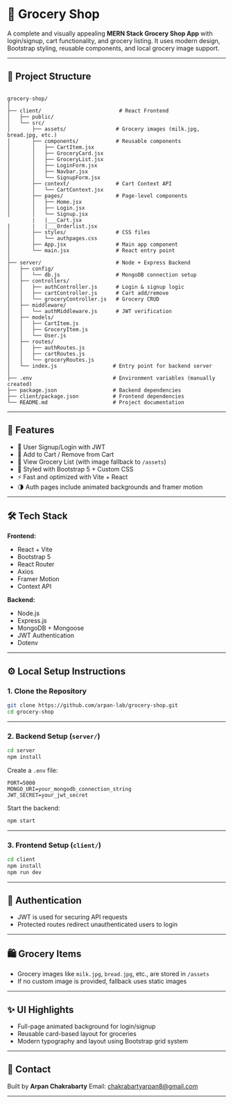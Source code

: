 # 🛒 Grocery Shop

A complete and visually appealing **MERN Stack Grocery Shop App** with login/signup, cart functionality, and grocery listing. It uses modern design, Bootstrap styling, reusable components, and local grocery image support.

---

## 📁 Project Structure

```

grocery-shop/
│
├── client/                         # React Frontend
│   ├── public/
│   └── src/
│       ├── assets/                # Grocery images (milk.jpg, bread.jpg, etc.)
│       ├── components/            # Reusable components
│       │   ├── CartItem.jsx
│       │   ├── GroceryCard.jsx
│       │   ├── GroceryList.jsx
│       │   ├── LoginForm.jsx
│       │   ├── Navbar.jsx
│       │   └── SignupForm.jsx
│       ├── context/               # Cart Context API
│       │   └── CartContext.jsx
│       ├── pages/                 # Page-level components
│       │   ├── Home.jsx
│       │   ├── Login.jsx
│       │   └── Signup.jsx
        |   |___Cart.jsx
|       |   |___Orderlist.jsx
│       ├── styles/                # CSS files
│       │   └── authpages.css
│       ├── App.jsx                # Main app component
│       └── main.jsx               # React entry point
│
├── server/                        # Node + Express Backend
│   ├── config/
│   │   └── db.js                  # MongoDB connection setup
│   ├── controllers/
│   │   ├── authController.js      # Login & signup logic
│   │   ├── cartController.js      # Cart add/remove
│   │   └── groceryController.js   # Grocery CRUD
│   ├── middleware/
│   │   └── authMiddleware.js      # JWT verification
│   ├── models/
│   │   ├── CartItem.js
│   │   ├── GroceryItem.js
│   │   └── User.js
│   ├── routes/
│   │   ├── authRoutes.js
│   │   ├── cartRoutes.js
│   │   └── groceryRoutes.js
│   └── index.js                  # Entry point for backend server
│
├── .env                          # Environment variables (manually created)
├── package.json                  # Backend dependencies
├── client/package.json           # Frontend dependencies
└── README.md                     # Project documentation

````

---

## 🚀 Features

- 🔐 User Signup/Login with JWT
- 🛒 Add to Cart / Remove from Cart
- 🧾 View Grocery List (with image fallback to `/assets`)
- 💅 Styled with Bootstrap 5 + Custom CSS
- ⚡ Fast and optimized with Vite + React
- 🌗 Auth pages include animated backgrounds and framer motion

---

## 🛠️ Tech Stack

**Frontend:**  
- React + Vite  
- Bootstrap 5  
- React Router  
- Axios  
- Framer Motion  
- Context API

**Backend:**  
- Node.js  
- Express.js  
- MongoDB + Mongoose  
- JWT Authentication  
- Dotenv

---

## ⚙️ Local Setup Instructions

### 1. Clone the Repository

```bash
git clone https://github.com/arpan-lab/grocery-shop.git
cd grocery-shop
````

---

### 2. Backend Setup (`server/`)

```bash
cd server
npm install
```

Create a `.env` file:

```
PORT=5000
MONGO_URI=your_mongodb_connection_string
JWT_SECRET=your_jwt_secret
```

Start the backend:

```bash
npm start
```

---

### 3. Frontend Setup (`client/`)

```bash
cd client
npm install
npm run dev
```

---

## 🔐 Authentication

* JWT is used for securing API requests
* Protected routes redirect unauthenticated users to login

---

## 🛍️ Grocery Items

* Grocery images like `milk.jpg`, `bread.jpg`, etc., are stored in `/assets`
* If no custom image is provided, fallback uses static images

---

## ✨ UI Highlights

* Full-page animated background for login/signup
* Reusable card-based layout for groceries
* Modern typography and layout using Bootstrap grid system

---

## 📧 Contact

Built by **Arpan Chakrabarty**
Email: [chakrabartyarpan8@gmail.com](mailto:chakrabartyarpan8@gmail.com)

---
